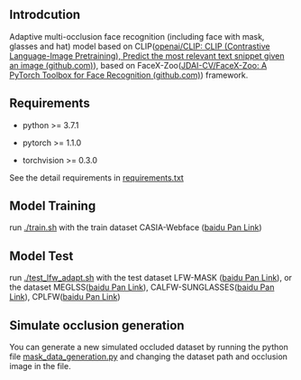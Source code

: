 ## Introdcution

Adaptive multi-occlusion face recognition (including face with mask, glasses and hat) model based on CLIP([openai/CLIP: CLIP (Contrastive Language-Image Pretraining), Predict the most relevant text snippet given an image (github.com)](https://github.com/openai/CLIP)), based on FaceX-Zoo([JDAI-CV/FaceX-Zoo: A PyTorch Toolbox for Face Recognition (github.com)](https://github.com/JDAI-CV/FaceX-Zoo)) framework.

## Requirements

* python >= 3.7.1

* pytorch >= 1.1.0

* torchvision >= 0.3.0

See the detail requirements in [requirements.txt](./requirements.txt)

## Model Training

run [./train.sh](./training_mode/conventional_training/train.sh) with the train dataset CASIA-Webface ([baidu Pan Link](https://pan.baidu.com/s/1mSbJ61BWEqPqv6RZkqv7CQ?pwd=877a))

## Model Test

run [./test_lfw_adapt.sh](./test_protocol/test_lfw_adapt.sh) with the test dataset LFW-MASK ([baidu Pan Link](https://pan.baidu.com/s/1P0Ke5H7IDiCijhneyJnAhQ?pwd=kkc8)), or the dataset MEGLSS([baidu Pan Link](https://pan.baidu.com/s/1r_7O0GxDkEMNkb4Kvty_9A?pwd=wg1m)), CALFW-SUNGLASSES([baidu Pan Link](https://pan.baidu.com/s/1maGEKvjG1kbcusEsek1hRA?pwd=f0py)), CPLFW([baidu Pan Link](https://pan.baidu.com/s/1gJ8659xUhG-gcOZ4fMS6XA?pwd=6wmo))

## Simulate occlusion generation
You can generate a new simulated occluded dataset by running the python file [mask_data_generation.py](./data_processor/mask_data_generation.py) and changing the dataset path and occlusion image in the file.
